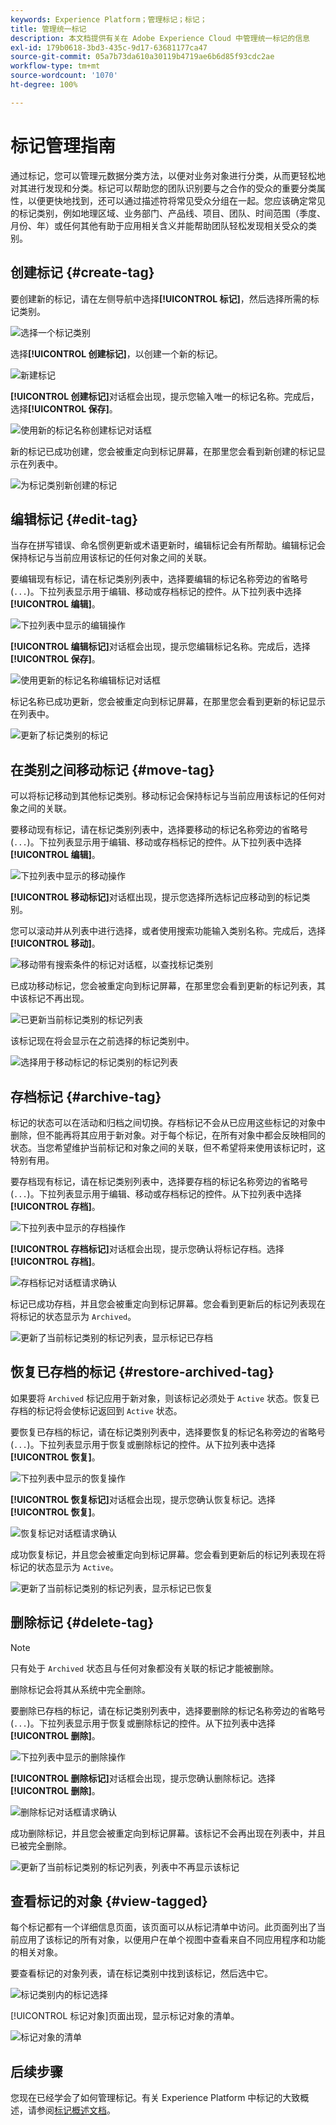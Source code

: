```yaml
---
keywords: Experience Platform；管理标记；标记；
title: 管理统一标记
description: 本文档提供有关在 Adobe Experience Cloud 中管理统一标记的信息
exl-id: 179b0618-3bd3-435c-9d17-63681177ca47
source-git-commit: 05a7b73da610a30119b4719ae6b6d85f93cdc2ae
workflow-type: tm+mt
source-wordcount: '1070'
ht-degree: 100%

---
```


# 标记管理指南

通过标记，您可以管理元数据分类方法，以便对业务对象进行分类，从而更轻松地对其进行发现和分类。标记可以帮助您的团队识别要与之合作的受众的重要分类属性，以便更快地找到，还可以通过描述符将常见受众分组在一起。您应该确定常见的标记类别，例如地理区域、业务部门、产品线、项目、团队、时间范围（季度、月份、年）或任何其他有助于应用相关含义并能帮助团队轻松发现相关受众的类别。 

## 创建标记 {#create-tag}

要创建新的标记，请在左侧导航中选择&#x200B;**[!UICONTROL 标记]**，然后选择所需的标记类别。

![选择一个标记类别](./images/tag-selection.png)

选择&#x200B;**[!UICONTROL 创建标记]**，以创建一个新的标记。

![新建标记](./images/new-tag.png)

**[!UICONTROL 创建标记]**&#x200B;对话框会出现，提示您输入唯一的标记名称。完成后，选择&#x200B;**[!UICONTROL 保存]**。

![使用新的标记名称创建标记对话框](./images/create-tag-dialog.png)

新的标记已成功创建，您会被重定向到标记屏幕，在那里您会看到新创建的标记显示在列表中。

![为标记类别新创建的标记](./images/new-tag-listed.png)

## 编辑标记 {#edit-tag}

当存在拼写错误、命名惯例更新或术语更新时，编辑标记会有所帮助。编辑标记会保持标记与当前应用该标记的任何对象之间的关联。

要编辑现有标记，请在标记类别列表中，选择要编辑的标记名称旁边的省略号 (`...`)。下拉列表显示用于编辑、移动或存档标记的控件。从下拉列表中选择&#x200B;**[!UICONTROL 编辑]**。

![下拉列表中显示的编辑操作](./images/edit-action.png)

**[!UICONTROL 编辑标记]**&#x200B;对话框会出现，提示您编辑标记名称。完成后，选择&#x200B;**[!UICONTROL 保存]**。

![使用更新的标记名称编辑标记对话框](./images/edit-dialog.png)

标记名称已成功更新，您会被重定向到标记屏幕，在那里您会看到更新的标记显示在列表中。

![更新了标记类别](./images/updated-tag-listed.png)的标记

## 在类别之间移动标记 {#move-tag}

可以将标记移动到其他标记类别。移动标记会保持标记与当前应用该标记的任何对象之间的关联。

要移动现有标记，请在标记类别列表中，选择要移动的标记名称旁边的省略号 (`...`)。下拉列表显示用于编辑、移动或存档标记的控件。从下拉列表中选择&#x200B;**[!UICONTROL 编辑]**。

![下拉列表中显示的移动操作](./images/move-action.png)

**[!UICONTROL 移动标记]**&#x200B;对话框出现，提示您选择所选标记应移动到的标记类别。

您可以滚动并从列表中进行选择，或者使用搜索功能输入类别名称。完成后，选择&#x200B;**[!UICONTROL 移动]**。

![移动带有搜索条件的标记对话框，以查找标记类别](./images/move-dialog.png)

已成功移动标记，您会被重定向到标记屏幕，在那里您会看到更新的标记列表，其中该标记不再出现。

![已更新当前标记类别的标记列表](./images/current-tag-category.png)

该标记现在将会显示在之前选择的标记类别中。

![选择用于移动标记的标记类别的标记列表](./images/moved-to-tag-category.png)

## 存档标记 {#archive-tag}

标记的状态可以在活动和归档之间切换。存档标记不会从已应用这些标记的对象中删除，但不能再将其应用于新对象。对于每个标记，在所有对象中都会反映相同的状态。当您希望维护当前标记和对象之间的关联，但不希望将来使用该标记时，这特别有用。

要存档现有标记，请在标记类别列表中，选择要存档的标记名称旁边的省略号 (`...`)。下拉列表显示用于编辑、移动或存档标记的控件。从下拉列表中选择&#x200B;**[!UICONTROL 存档]**。

![下拉列表中显示的存档操作](./images/archive-action.png)

**[!UICONTROL 存档标记]**&#x200B;对话框会出现，提示您确认将标记存档。选择&#x200B;**[!UICONTROL 存档]**。

![存档标记对话框请求确认](./images/archive-dialog.png)

标记已成功存档，并且您会被重定向到标记屏幕。您会看到更新后的标记列表现在将标记的状态显示为 `Archived`。

![更新了当前标记类别的标记列表，显示标记已存档](./images/archive-status.png)

## 恢复已存档的标记 {#restore-archived-tag}

如果要将 `Archived` 标记应用于新对象，则该标记必须处于 `Active` 状态。恢复已存档的标记将会使标记返回到 `Active` 状态。

要恢复已存档的标记，请在标记类别列表中，选择要恢复的标记名称旁边的省略号 (`...`)。下拉列表显示用于恢复或删除标记的控件。从下拉列表中选择&#x200B;**[!UICONTROL 恢复]**。

![下拉列表中显示的恢复操作](./images/restore-action.png)

**[!UICONTROL 恢复标记]**&#x200B;对话框会出现，提示您确认恢复标记。选择&#x200B;**[!UICONTROL 恢复]**。

![恢复标记对话框请求确认](./images/restore-dialog.png)

成功恢复标记，并且您会被重定向到标记屏幕。您会看到更新后的标记列表现在将标记的状态显示为 `Active`。

![更新了当前标记类别的标记列表，显示标记已恢复](./images/restored-active-status.png)

## 删除标记 {#delete-tag}

>[!NOTE]
>
>只有处于 `Archived` 状态且与任何对象都没有关联的标记才能被删除。

删除标记会将其从系统中完全删除。

要删除已存档的标记，请在标记类别列表中，选择要删除的标记名称旁边的省略号 (`...`)。下拉列表显示用于恢复或删除标记的控件。从下拉列表中选择&#x200B;**[!UICONTROL 删除]**。

![下拉列表中显示的删除操作](./images/delete-action.png)

**[!UICONTROL 删除标记]**&#x200B;对话框会出现，提示您确认删除标记。选择&#x200B;**[!UICONTROL 删除]**。

![删除标记对话框请求确认](./images/delete-dialog.png)

成功删除标记，并且您会被重定向到标记屏幕。该标记不会再出现在列表中，并且已被完全删除。

![更新了当前标记类别的标记列表，列表中不再显示该标记](./images/deleted-updated-list.png)

## 查看标记的对象 {#view-tagged}

每个标记都有一个详细信息页面，该页面可以从标记清单中访问。此页面列出了当前应用了该标记的所有对象，以便用户在单个视图中查看来自不同应用程序和功能的相关对象。

要查看标记的对象列表，请在标记类别中找到该标记，然后选中它。

![标记类别内的标记选择](./images/view-tag-selection.png)

[!UICONTROL 标记对象]页面出现，显示标记对象的清单。

![标记对象的清单](./images/tagged-objects.png)

## 后续步骤

您现在已经学会了如何管理标记。有关 Experience Platform 中标记的大致概述，请参阅[标记概述文档](../overview.md)。
